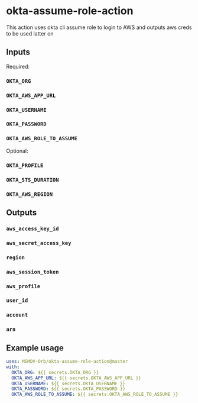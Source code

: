 # okta-assume-role-action

This action uses okta cli assume role to login to AWS and outputs aws creds to be used latter on

## Inputs

Required:

### `OKTA_ORG`

### `OKTA_AWS_APP_URL`

### `OKTA_USERNAME`

### `OKTA_PASSWORD`

### `OKTA_AWS_ROLE_TO_ASSUME`

Optional:

### `OKTA_PROFILE`

### `OKTA_STS_DURATION`

### `OKTA_AWS_REGION`

## Outputs

### `aws_access_key_id`

### `aws_secret_access_key`

### `region`

### `aws_session_token`

### `aws_profile`

### `user_id`

### `account`

### `arn`

## Example usage

```yaml
uses: MGMDV-Orb/okta-assume-role-action@master
with:
  OKTA_ORG: ${{ secrets.OKTA_ORG }}
  OKTA_AWS_APP_URL: ${{ secrets.OKTA_AWS_APP_URL }}
  OKTA_USERNAME: ${{ secrets.OKTA_USERNAME }}
  OKTA_PASSWORD: ${{ secrets.OKTA_PASSWORD }}
  OKTA_AWS_ROLE_TO_ASSUME: ${{ secrets.OKTA_AWS_ROLE_TO_ASSUME }}
```
